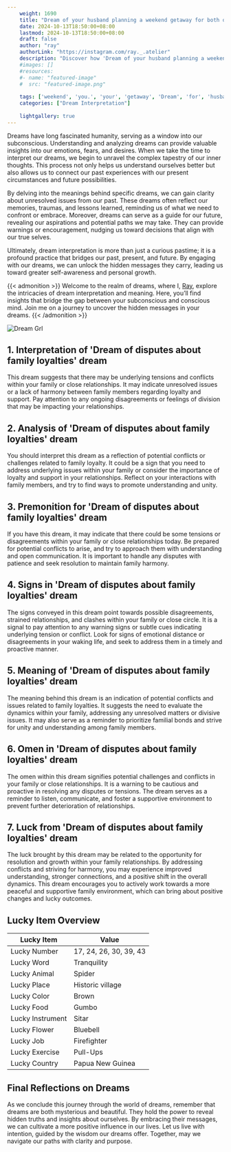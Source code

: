 ```yaml
---
    weight: 1690
    title: "Dream of your husband planning a weekend getaway for both of you."  # Assuming 'title' column exists
    date: 2024-10-13T18:50:00+08:00
    lastmod: 2024-10-13T18:50:00+08:00
    draft: false
    author: "ray"
    authorLink: "https://instagram.com/ray._.atelier"
    description: "Discover how 'Dream of your husband planning a weekend getaway for both of you.' can interpret your future and uncover its significant meanings in your life."
    #images: []
    #resources:
    #- name: "featured-image"
    #  src: "featured-image.png"
    
    tags: ['weekend', 'you.', 'your', 'getaway', 'Dream', 'for', 'husband', 'a', 'planning', 'of', 'both']
    categories: ["Dream Interpretation"]
    
    lightgallery: true
---
```

    
Dreams have long fascinated humanity, serving as a window into our subconscious. Understanding and analyzing dreams can provide valuable insights into our emotions, fears, and desires. When we take the time to interpret our dreams, we begin to unravel the complex tapestry of our inner thoughts. This process not only helps us understand ourselves better but also allows us to connect our past experiences with our present circumstances and future possibilities.

By delving into the meanings behind specific dreams, we can gain clarity about unresolved issues from our past. These dreams often reflect our memories, traumas, and lessons learned, reminding us of what we need to confront or embrace. Moreover, dreams can serve as a guide for our future, revealing our aspirations and potential paths we may take. They can provide warnings or encouragement, nudging us toward decisions that align with our true selves.

Ultimately, dream interpretation is more than just a curious pastime; it is a profound practice that bridges our past, present, and future. By engaging with our dreams, we can unlock the hidden messages they carry, leading us toward greater self-awareness and personal growth.

{{< admonition >}}
Welcome to the realm of dreams, where I, [Ray](https://instagram.com/ray._.atelier), explore the intricacies of dream interpretation and meaning. Here, you’ll find insights that bridge the gap between your subconscious and conscious mind. Join me on a journey to uncover the hidden messages in your dreams.
{{< /admonition >}}

![Dream Grl](https://cdn.pixabay.com/photo/2017/11/02/03/35/gothic-2910057_1280.jpg "Dream Grl")

## 1. Interpretation of 'Dream of disputes about family loyalties' dream

This dream suggests that there may be underlying tensions and conflicts within your family or close relationships. It may indicate unresolved issues or a lack of harmony between family members regarding loyalty and support. Pay attention to any ongoing disagreements or feelings of division that may be impacting your relationships.

## 2. Analysis of 'Dream of disputes about family loyalties' dream

You should interpret this dream as a reflection of potential conflicts or challenges related to family loyalty. It could be a sign that you need to address underlying issues within your family or consider the importance of loyalty and support in your relationships. Reflect on your interactions with family members, and try to find ways to promote understanding and unity.

## 3. Premonition for 'Dream of disputes about family loyalties' dream

If you have this dream, it may indicate that there could be some tensions or disagreements within your family or close relationships today. Be prepared for potential conflicts to arise, and try to approach them with understanding and open communication. It is important to handle any disputes with patience and seek resolution to maintain family harmony.

## 4. Signs in 'Dream of disputes about family loyalties' dream

The signs conveyed in this dream point towards possible disagreements, strained relationships, and clashes within your family or close circle. It is a signal to pay attention to any warning signs or subtle cues indicating underlying tension or conflict. Look for signs of emotional distance or disagreements in your waking life, and seek to address them in a timely and proactive manner.

## 5. Meaning of 'Dream of disputes about family loyalties' dream

The meaning behind this dream is an indication of potential conflicts and issues related to family loyalties. It suggests the need to evaluate the dynamics within your family, addressing any unresolved matters or divisive issues. It may also serve as a reminder to prioritize familial bonds and strive for unity and understanding among family members.

## 6. Omen in 'Dream of disputes about family loyalties' dream

The omen within this dream signifies potential challenges and conflicts in your family or close relationships. It is a warning to be cautious and proactive in resolving any disputes or tensions. The dream serves as a reminder to listen, communicate, and foster a supportive environment to prevent further deterioration of relationships.

## 7. Luck from 'Dream of disputes about family loyalties' dream

The luck brought by this dream may be related to the opportunity for resolution and growth within your family relationships. By addressing conflicts and striving for harmony, you may experience improved understanding, stronger connections, and a positive shift in the overall dynamics. This dream encourages you to actively work towards a more peaceful and supportive family environment, which can bring about positive changes and lucky outcomes.

## Lucky Item Overview
| Lucky Item          | Value              |
|---------------|--------------------|
| Lucky Number        | 17, 24, 26, 30, 39, 43  |
| Lucky Word          | Tranquility |
| Lucky Animal        | Spider |
| Lucky Place         | Historic village     |
| Lucky Color         | Brown     |
| Lucky Food          | Gumbo      |
| Lucky Instrument    | Sitar |
| Lucky Flower        | Bluebell    |
| Lucky Job           | Firefighter       |
| Lucky Exercise      | Pull-Ups  |
| Lucky Country       | Papua New Guinea    |


##  Final Reflections on Dreams

As we conclude this journey through the world of dreams, remember that dreams are both mysterious and beautiful. They hold the power to reveal hidden truths and insights about ourselves. By embracing their messages, we can cultivate a more positive influence in our lives. Let us live with intention, guided by the wisdom our dreams offer. Together, may we navigate our paths with clarity and purpose.
